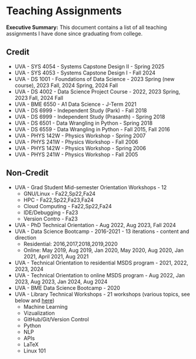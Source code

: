# Teaching Assignments
**Executive Summary:** This document contains a list of all teaching assignments I have done since graduating from college.

## Credit
* UVA - SYS 4054 - Systems Capstone Design II - Spring 2025
* UVA - SYS 4053 - Systems Capstone Design I - Fall 2024
* UVA - DS 1001 - Foundations of Data Science - 2023 Spring (new course), 2023 Fall, 2024 Spring, 2024 Fall
* UVA - DS 4002 - Data Science Project Course - 2022, 2023 Spring, 2023 Fall, 2024 Fall
* UVA - BME 6550 - A1 Data Science - J-Term 2021
* UVA - DS 6999 - Independent Study (Park) - Fall 2018
* UVA - DS 6999 - Independent Study (Prasanth) - Spring 2018
* UVA - DS 6501 - Data Wrangling in Python - Spring 2018
* UVA - DS 6559 - Data Wrangling in Python - Fall 2015, Fall 2016
* UVA - PHYS 142W - Physics Workshop - Spring 2007
* UVA - PHYS 241W - Physics Workshop - Fall 2006
* UVA - PHYS 142W - Physics Workshop - Spring 2006
* UVA - PHYS 241W - Physics Workshop - Fall 2005

## Non-Credit

* UVA - Grad Student Mid-semester Orientation Workshops - 12
   * GNU/Linux - Fa22,Sp22,Fa24
   * HPC - Fa22,Sp22,Fa23,Fa24
   * Cloud Computing - Fa22,Sp22,Fa24
   * IDE/Debugging - Fa23
   * Version Contro - Fa23
* UVA - PhD Technical Orientation - Aug 2022, Aug 2023, Fall 2024
* UVA - Data Science Bootcamp - 2016-2021 - 13 iterations - content and direction
    * Residential: 2016,2017,2018,2019,2020
    * Online: May 2019, Aug 2019, Jan 2020, May 2020, Aug 2020, Jan 2021, April 2021, Aug 2021
* UVA - Technical Orientation to residential MSDS program - 2021, 2022, 2023, 2024
* UVA - Technical Orientation to online MSDS program - Aug 2022, Jan 2023, Aug 2023, Jan 2024, Aug 2024
* UVA - BME Data Science Bootcamp - 2020
* UVA - Library Technical Workshops - 21 workshops (various topics, see below and [here](https://data.library.virginia.edu/training/past-workshops/))
  * Machine Learning
  * Vizualization
  * GitHub/Git/Version Control
  * Python
  * NLP
  * APIs
  * LaTeX
  * Linux 101
